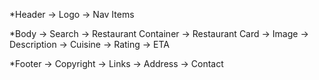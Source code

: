 *Header
 -> Logo
 -> Nav Items

*Body
 -> Search
 -> Restaurant Container
    -> Restaurant Card
        -> Image
        -> Description
        -> Cuisine
        -> Rating
        -> ETA

*Footer
 -> Copyright
 -> Links
 -> Address
 -> Contact